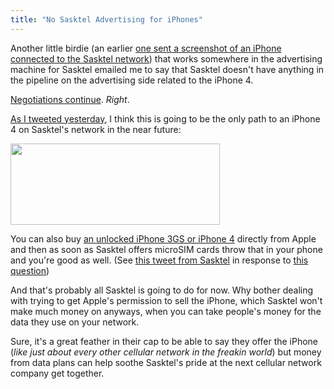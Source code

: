```yaml
---
title: "No Sasktel Advertising for iPhones"
---
```

<p>Another little birdie (an earlier <a href="http://twitter.com/iChris/status/21437985942">one sent a screenshot of an iPhone connected to the Sasktel network</a>) that works somewhere in the advertising machine for Sasktel emailed me to say that Sasktel doesn't have anything in the pipeline on the advertising side related to the iPhone 4.</p>
<p><a href="http://twitter.com/SaskTel/status/21329658006">Negotiations continue</a>.  <em>Right</em>.</p>
<p><a href="http://twitter.com/iChris/status/21501282332">As I tweeted yesterday</a>, I think this is going to be the only path to an iPhone 4 on Sasktel's network in the near future:</p>
<p><a href="http://twitter.com/iChris/status/21501282332"><img src="https://chrisenns.com/wp-content/uploads/2010/08/iPhoneSasktel.png" alt="" title="iPhoneSasktel Tweet" width="335" height="130" class="aligncenter size-full wp-image-12632" /></a></p>
<p>You can also buy <a href="http://store.apple.com/ca/browse/home/shop_iphone/family/iphone?mco=OTY2ODA2OQ">an unlocked iPhone 3GS or iPhone 4</a> directly from Apple and then as soon as Sasktel offers microSIM cards throw that in your phone and you're good as well.  (See <a href="http://twitter.com/SaskTel/status/21580854058">this tweet from Sasktel</a> in response to <a href="http://twitter.com/marcellorenz/status/21549450033">this question</a>)</p>
<p>And that's probably all Sasktel is going to do for now.  Why bother dealing with trying to get Apple's permission to sell the iPhone, which Sasktel won't make much money on anyways, when you can take people's money for the data they use on your network.</p>
<p>Sure, it's a great feather in their cap to be able to say they offer the iPhone (<em>like just about every other cellular network in the freakin world</em>) but money from data plans can help soothe Sasktel's pride at the next cellular network company get together.</p>
